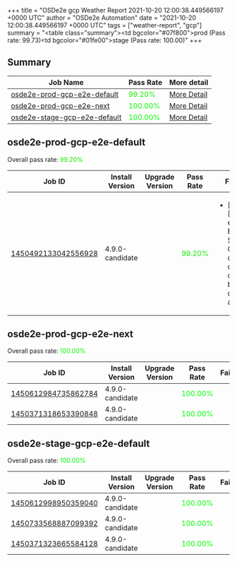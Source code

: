 +++
title = "OSDe2e gcp Weather Report 2021-10-20 12:00:38.449566197 +0000 UTC"
author = "OSDe2e Automation"
date = "2021-10-20 12:00:38.449566197 +0000 UTC"
tags = ["weather-report", "gcp"]
summary = "<table class=\"summary\"><tr><td bgcolor=\"#07f800\"></td><td>prod (Pass rate: 99.73)</td></tr><tr><td bgcolor=\"#01fe00\"></td><td>stage (Pass rate: 100.00)</td></tr></table>"
+++
## Summary

| Job Name | Pass Rate | More detail |
|----------|-----------|-------------|
|[osde2e-prod-gcp-e2e-default](https://prow.ci.openshift.org/?job=osde2e-prod-gcp-e2e-default)| <span style="color:#15ea00;">99.20%</span>|[More Detail](#osde2e-prod-gcp-e2e-default)|
|[osde2e-prod-gcp-e2e-next](https://prow.ci.openshift.org/?job=osde2e-prod-gcp-e2e-next)| <span style="color:#01fe00;">100.00%</span>|[More Detail](#osde2e-prod-gcp-e2e-next)|
|[osde2e-stage-gcp-e2e-default](https://prow.ci.openshift.org/?job=osde2e-stage-gcp-e2e-default)| <span style="color:#01fe00;">100.00%</span>|[More Detail](#osde2e-stage-gcp-e2e-default)|



## osde2e-prod-gcp-e2e-default

Overall pass rate: <span style="color:#15ea00;">99.20%</span>

| Job ID | Install Version | Upgrade Version | Pass Rate | Failures |
|--------|-----------------|-----------------|-----------|----------|
[1450492133042556928](https://prow.ci.openshift.org/view/gs/origin-ci-test/logs/osde2e-prod-gcp-e2e-default/1450492133042556928) | 4.9.0-candidate |  | <span style="color:#15ea00;">99.20%</span>|<ul><li>[install] [Suite: e2e] Encrypted Storage in GCP clusters can be created by dedicated admins</li></ul>



## osde2e-prod-gcp-e2e-next

Overall pass rate: <span style="color:#01fe00;">100.00%</span>

| Job ID | Install Version | Upgrade Version | Pass Rate | Failures |
|--------|-----------------|-----------------|-----------|----------|
[1450612984735862784](https://prow.ci.openshift.org/view/gs/origin-ci-test/logs/osde2e-prod-gcp-e2e-next/1450612984735862784) | 4.9.0-candidate |  | <span style="color:#01fe00;">100.00%</span>|
[1450371318653390848](https://prow.ci.openshift.org/view/gs/origin-ci-test/logs/osde2e-prod-gcp-e2e-next/1450371318653390848) | 4.9.0-candidate |  | <span style="color:#01fe00;">100.00%</span>|



## osde2e-stage-gcp-e2e-default

Overall pass rate: <span style="color:#01fe00;">100.00%</span>

| Job ID | Install Version | Upgrade Version | Pass Rate | Failures |
|--------|-----------------|-----------------|-----------|----------|
[1450612998950359040](https://prow.ci.openshift.org/view/gs/origin-ci-test/logs/osde2e-stage-gcp-e2e-default/1450612998950359040) | 4.9.0-candidate |  | <span style="color:#01fe00;">100.00%</span>|
[1450733568887099392](https://prow.ci.openshift.org/view/gs/origin-ci-test/logs/osde2e-stage-gcp-e2e-default/1450733568887099392) | 4.9.0-candidate |  | <span style="color:#01fe00;">100.00%</span>|
[1450371323665584128](https://prow.ci.openshift.org/view/gs/origin-ci-test/logs/osde2e-stage-gcp-e2e-default/1450371323665584128) | 4.9.0-candidate |  | <span style="color:#01fe00;">100.00%</span>|





